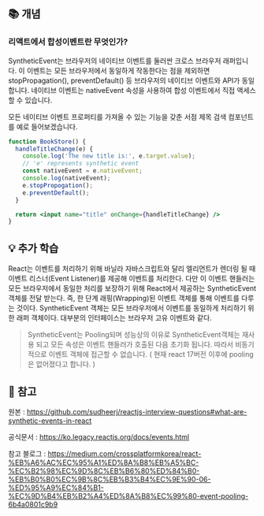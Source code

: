 ## 📚 개념

### 리액트에서 합성이벤트란 무엇인가?
SyntheticEvent는 브라우저의 네이티브 이벤트를 둘러싼 크로스 브라우저 래퍼입니다. 이 이벤트는 모든 브라우저에서 동일하게 작동한다는 점을 제외하면 stopPropagation(), preventDefault() 등 브라우저의 네이티브 이벤트와 API가 동일합니다. 네이티브 이벤트는 nativeEvent 속성을 사용하여 합성 이벤트에서 직접 액세스할 수 있습니다.

모든 네이티브 이벤트 프로퍼티를 가져올 수 있는 기능을 갖춘 서점 제목 검색 컴포넌트를 예로 들어보겠습니다.
```jsx
function BookStore() {
  handleTitleChange(e) {
    console.log('The new title is:', e.target.value);
    // 'e' represents synthetic event
    const nativeEvent = e.nativeEvent;
    console.log(nativeEvent);
    e.stopPropogation();
    e.preventDefault();
  }

  return <input name="title" onChange={handleTitleChange} />
}
```

## 💡 추가 학습
React는 이벤트를 처리하기 위해 바닐라 자바스크립트와 달리 엘리먼트가 렌더링 될 때 이벤트 리스너(Event Listener)를 제공해 이벤트를 처리한다. 다만 이 이벤트 핸들러는 모든 브라우저에서 동일한 처리를 보장하기 위해 React에서 제공하는 SyntheticEvent 객체를 전달 받는다. 즉, 한 단계 래핑(Wrapping)된 이벤트 객체를 통해 이벤트를 다루는 것이다. SyntheticEvent 객체는 모든 브라우저에서 이벤트를 동일하게 처리하기 위한 래퍼 객체이다. 대부분의 인터페이스는 브라우저 고유 이벤트와 같다.

> SyntheticEvent는 Pooling되며 성능상의 이유로 SyntheticEvent객체는 재사용 되고 모든 속성은 이벤트 핸들러가 호출된 다음 초기화 됩니다. 따라서 비동기적으로 이벤트 객체에 접근할 수 없습니다. ( 현재 react 17버전 이후에 pooling은 없어졌다고 합니다. )


## 📌 참고 
원본 : https://github.com/sudheerj/reactjs-interview-questions#what-are-synthetic-events-in-react

공식문서 : https://ko.legacy.reactjs.org/docs/events.html

참고 블로그 : https://medium.com/crossplatformkorea/react-%EB%A6%AC%EC%95%A1%ED%8A%B8%EB%A5%BC-%EC%B2%98%EC%9D%8C%EB%B6%80%ED%84%B0-%EB%B0%B0%EC%9B%8C%EB%B3%B4%EC%9E%90-06-%ED%95%A9%EC%84%B1-%EC%9D%B4%EB%B2%A4%ED%8A%B8%EC%99%80-event-pooling-6b4a0801c9b9
